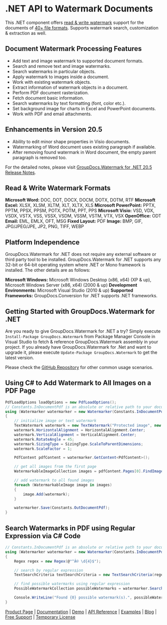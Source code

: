 # .NET API to Watermark Documents

This .NET component offers [read & write watermark](https://products.groupdocs.com/watermark/net) support for the documents of [40+ file formats](https://docs.groupdocs.com/display/watermarknet/Supported+Document+Formats). Supports watermark search, customization & extraction as well.

## Document Watermark Processing Features

- Add text and image watermark to supported document formats.
- Search and remove text and image watermarks.
- Search watermarks in particular objects.
- Apply watermark to images inside a document.
- Work with existing watermark objects.
- Extract information of watermark objects in a document.
- Perform PDF document rasterization.
- Fetch document basic information.
- Search watermarks by text formatting (font, color etc.).
- Set background image for charts in Excel and PowerPoint documents.
- Work with PDF and email attachments.

## Enhancements in Version 20.5

- Ability to edit minor shape properties in Visio documents.
- Watermarking of Word document uses existing paragraph if available.
- After removing found watermark in Word document, the empty parent paragraph is removed too.

For the detailed notes, please visit [GroupDocs.Watermark for .NET 20.5 Release Notes](https://docs.groupdocs.com/display/watermarknet/GroupDocs.Watermark+for+.NET+20.5+Release+Notes).

## Read & Write Watermark Formats

**Microsoft Word:** DOC, DOT, DOCX, DOCM, DOTX, DOTM, RTF
**Microsoft Excel:** XLSX, XLSM, XLTM, XLT, XLTX, XLS
**Microsoft PowerPoint:** PPTX, PPTM, PPSX, PPSM, POTX, POTM, PPT, PPS
**Microsoft Visio:** VSD, VDX, VSDX, VSTX, VSS, VSSX, VSDM, VSSM, VSTM, VTX, VSX
**OpenOffice:** ODT
**Email:** EML, EMLX, OFT, MSG
**Fixed Layout:** PDF
**Image:** BMP, GIF, JPG/JPEG/JPE, JP2, PNG, TIFF, WEBP

## Platform Independence

GroupDocs.Watermark for .NET does not require any external software or third party tool to be installed. GroupDocs.Watermark for .NET supports any 32-bit or 64-bit operating system where .NET or Mono framework is installed. The other details are as follows:

**Microsoft Windows:** Microsoft Windows Desktop (x86, x64) (XP & up), Microsoft Windows Server (x86, x64) (2000 & up)
**Development Environments:** Microsoft Visual Studio (2010 & up)
**Supported Frameworks:** GroupDocs.Conversion for .NET  supports .NET frameworks.

## Getting Started with GroupDocs.Watermark for .NET

Are you ready to give GroupDocs.Watermark for .NET a try? Simply execute `Install-Package GroupDocs.Watermark` from Package Manager Console in Visual Studio to fetch & reference GroupDocs.Watermark assembly in your project. If you already have GroupDocs.Watermark for .Net and want to upgrade it, please execute `Update-Package GroupDocs.Watermark` to get the latest version.

Please check the [GitHub Repository](https://github.com/groupdocs-watermark/GroupDocs.Watermark-for-.NET) for other common usage scenarios.

## Using C# to Add Watermark to All Images on a PDF Page

```csharp
PdfLoadOptions loadOptions = new PdfLoadOptions();
// Constants.InDocumentPdf is an absolute or relative path to your document. Ex: @"C:\Docs\document.pdf"
using (Watermarker watermarker = new Watermarker(Constants.InDocumentPdf, loadOptions))
{
    // initialize image or text watermark
    TextWatermark watermark = new TextWatermark("Protected image", new Font("Arial", 8));
    watermark.HorizontalAlignment = HorizontalAlignment.Center;
    watermark.VerticalAlignment = VerticalAlignment.Center;
    watermark.RotateAngle = 45;
    watermark.SizingType = SizingType.ScaleToParentDimensions;
    watermark.ScaleFactor = 1;

    PdfContent pdfContent = watermarker.GetContent<PdfContent>();

    // get all images from the first page
    WatermarkableImageCollection images = pdfContent.Pages[0].FindImages();

    // add watermark to all found images
    foreach (WatermarkableImage image in images)
    {
        image.Add(watermark);
    }

    watermarker.Save(Constants.OutDocumentPdf);
}
```

## Search Watermarks in PDF using Regular Expression via C# Code

```csharp
// Constants.InDocumentPdf is an absolute or relative path to your document. Ex: @"C:\Docs\document.pdf"
using (Watermarker watermarker = new Watermarker(Constants.InDocumentPdf))
{
    Regex regex = new Regex(@"^Â© \d{4}$");

    // search by regular expression
    TextSearchCriteria textSearchCriteria = new TextSearchCriteria(regex);

    // find possible watermarks using regular expression
    PossibleWatermarkCollection possibleWatermarks = watermarker.Search(textSearchCriteria);

    Console.WriteLine("Found {0} possible watermark(s).", possibleWatermarks.Count);
}
```

[Product Page](https://products.groupdocs.com/watermark/net) | [Documentation](https://docs.groupdocs.com/display/watermarknet) | [Demo](https://products.groupdocs.app/watermark/family) | [API Reference](https://apireference.groupdocs.com/net/watermark) | [Examples](https://github.com/groupdocs-watermark/GroupDocs.Watermark-for-.NET) | [Blog](https://blog.groupdocs.com/category/watermark/) | [Free Support](https://forum.groupdocs.com/c/watermark) | [Temporary License](https://purchase.groupdocs.com/temporary-license)
